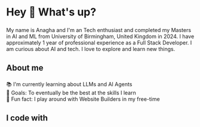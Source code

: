<h1 align="left">Hey 👋 What's up?</h1>

###

<p align="left">My name is Anagha  and I'm an Tech enthusiast and completed my Masters in AI and ML from University of Birmingham, United Kingdom in 2024. I have approximately 1 year of professional experience as a Full Stack Developer. I am curious about AI and tech. I love to explore and learn new things.</p>

###

<h2 align="left">About me</h2>

###

<p align="left">📚 I'm currently learning about LLMs and AI Agents<br>🎯 Goals: To eventually be the best at the skills I learn<br>🎲 Fun fact: I play around with Website Builders in my free-time</p>

###

<h2 align="left">I code with</h2>

###


 
